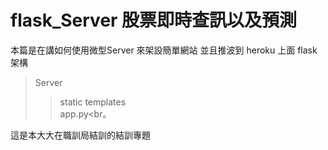 # flask_Server 股票即時查訊以及預測
本篇是在講如何使用微型Server 來架設簡單網站 並且推波到 heroku 上面
flask 架構
>Server
>>static
>>templates <br>
>>app.py<br。







這是本大大在職訓局結訓的結訓專題
